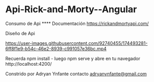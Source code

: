 # Api-Rick-and-Morty--Angular


Consumo de Api ****
Documentación https://rickandmortyapi.com/

Diseño de Api



https://user-images.githubusercontent.com/92740455/174493281-6ff8f1e9-b54c-46e2-8939-c991057e36bc.mp4





Recuerda 
npm install - luego npm serve y abre en tu navegador http://localhost:4200/

Constrido por Adryan Ynfante contacto adryanynfante@gmail.com

